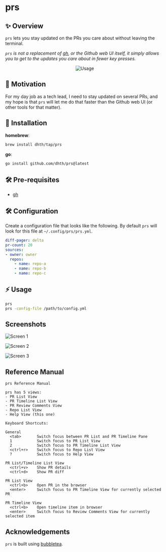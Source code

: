 # prs

✨ Overview
---

`prs` lets you stay updated on the PRs you care about without leaving the
terminal.

*`prs` is not a replacement of [gh](https://github.com/cli/cli), or the Github
web UI itself, it simply allows you to get to the updates you care about in
fewer key presses.*

<p align="center">
  <img src="https://tools.dhruvs.space/images/prs/prs.gif" alt="Usage" />
</p>

🤔 Motivation
---

For my day job as a tech lead, I need to stay updated on several PRs, and my
hope is that `prs` will let me do that faster than the Github web UI (or other
tools for that matter).

💾 Installation
---

**homebrew**:

```sh
brew install dhth/tap/prs
```

**go**:

```sh
go install github.com/dhth/prs@latest
```

🛠️ Pre-requisites
---

- [gh](https://github.com/cli/cli)


🛠️ Configuration
---

Create a configuration file that looks like the following. By default `prs` will
look for this file at `~/.config/prs/prs.yml`.

```yaml
diff-pager: delta
pr-count: 20
sources:
- owner: owner
  repos:
    - name: repo-a
    - name: repo-b
    - name: repo-c
```

⚡️ Usage
---

```bash
prs
prs -config-file /path/to/config.yml
```

Screenshots
---

![Screen 1](https://tools.dhruvs.space/images/prs/prs-1.png)

![Screen 2](https://tools.dhruvs.space/images/prs/prs-timeline-1.png)

![Screen 3](https://tools.dhruvs.space/images/prs/prs-repos-1.png)

Reference Manual
---

```
prs Reference Manual

prs has 5 views:
- PR List View
- PR Timeline List View
- PR Review Comments View
- Repo List View
- Help View (this one)

Keyboard Shortcuts:

General
  <tab>       Switch focus between PR List and PR Timeline Pane
  1           Switch focus to PR List View
  2           Switch focus to PR Timeline List View
  <ctrl+r>    Switch focus to Repo List View
  ?           Switch focus to Help View

PR List/Timeline List View
  <ctrl+v>    Show PR details
  <ctrl+d>    Show PR diff

PR List View
  <ctrl+b>    Open PR in the browser
  <enter>     Switch focus to PR Timeline View for currently selected PR

PR Timeline View
  <ctrl+b>    Open timeline item in browser
  <enter>     Switch focus to Review Comments View for currently selected item
```

Acknowledgements
---

`prs` is built using [bubbletea][1].

[1]: https://github.com/charmbracelet/bubbletea

